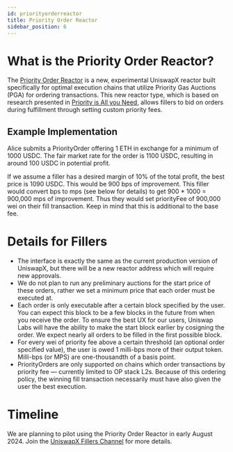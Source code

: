 ```yaml
---
id: priorityorderreactor
title: Priority Order Reactor
sidebar_position: 6
---
```

# What is the Priority Order Reactor?
The [Priority Order Reactor](https://github.com/Uniswap/UniswapX/blob/main/src/reactors/PriorityOrderReactor.sol) is a new, experimental UniswapX reactor built specifically for optimal execution chains that utilize Priority Gas Auctions (PGA) for ordering transactions. This new reactor type, which is based on research presented in [Priority is All you Need](https://www.paradigm.xyz/2024/06/priority-is-all-you-need), allows fillers to bid on orders during fulfillment through setting custom priority fees. 

## Example Implementation
Alice submits a PriorityOrder offering 1 ETH in exchange for a minimum of 1000 USDC. The fair market rate for the order is 1100 USDC, resulting in around 100 USDC in potential profit. 

If we assume a filler has a desired margin of 10% of the total profit, the best price is 1090 USDC. This would be 900 bps of improvement. This filler would convert bps to mps (see below for details) to get 900 * 1000 = 900,000 mps of improvement. Thus they would set priorityFee of 900,000 wei on their fill transaction. Keep in mind that this is additional to the base fee.

# Details for Fillers
- The interface is exactly the same as the current production version of UniswapX, but there will be a new reactor address which will require new approvals.
- We do not plan to run any preliminary auctions for the start price of these orders, rather we set a minimum price that each order must be executed at.
- Each order is only executable after a certain block specified by the user. You can expect this block to be a few blocks in the future from when you receive the order. To ensure the best UX for our users, Uniswap Labs will have the ability to make the start block earlier by cosigning the order. We expect nearly all orders to be filled in the first possible block.
- For every wei of priority fee above a certain threshold (an optional order specified value), the user is owed 1 milli-bps more of their output token. Milli-bps (or MPS) are one-thousandth of a basis point.
- PriorityOrders are only supported on chains which order transactions by priority fee — currently limited to OP stack L2s. Because of this ordering policy, the winning fill transaction necessarily must have also given the user the best execution.

# Timeline
We are planning to pilot using the Priority Order Reactor in early August 2024. Join the [UniswapX Fillers Channel](https://t.me/UniswapXdiscussion) for more details. 
